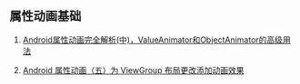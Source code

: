 ## 属性动画基础
1. [Android属性动画完全解析(中)，ValueAnimator和ObjectAnimator的高级用法](https://blog.csdn.net/guolin_blog/article/details/43816093)

2. [Android 属性动画（五）为 ViewGroup 布局更改添加动画效果](https://blog.csdn.net/yingaizhu/article/details/109526812)